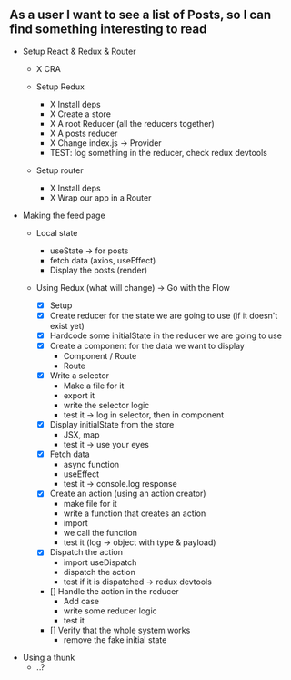 ## As a user I want to see a list of Posts, so I can find something interesting to read

- Setup React & Redux & Router

  - X CRA

  - Setup Redux

    - X Install deps
    - X Create a store
    - X A root Reducer (all the reducers together)
    - X A posts reducer
    - X Change index.js -> Provider
    - TEST: log something in the reducer, check redux devtools

  - Setup router

    - X Install deps
    - X Wrap our app in a Router

- Making the feed page

  - Local state

    - useState -> for posts
    - fetch data (axios, useEffect)
    - Display the posts (render)

  - Using Redux (what will change) -> Go with the Flow

    - [x] Setup
    - [x] Create reducer for the state we are going to use (if it doesn't exist yet)
    - [x] Hardcode some initialState in the reducer we are going to use
    - [x] Create a component for the data we want to display
      - Component / Route
      - Route
    - [x] Write a selector
      - Make a file for it
      - export it
      - write the selector logic
      - test it -> log in selector, then in component
    - [x] Display initialState from the store
      - JSX, map
      - test it -> use your eyes
    - [x] Fetch data
      - async function
      - useEffect
      - test it -> console.log response
    - [x] Create an action (using an action creator)
      - make file for it
      - write a function that creates an action
      - import
      - we call the function
      - test it (log -> object with type & payload)
    - [x] Dispatch the action
      - import useDispatch
      - dispatch the action
      - test if it is dispatched -> redux devtools
    - [] Handle the action in the reducer
      - Add case
      - write some reducer logic
      - test it
    - [] Verify that the whole system works
      - remove the fake initial state

* Using a thunk
  - ..?
